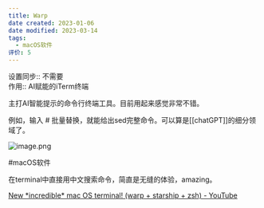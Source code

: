 ```yaml
---
title: Warp
date created: 2023-01-06
date modified: 2023-03-14
tags:
  - macOS软件
评价: 5
---
```


设置同步:: 不需要  
作用:: AI赋能的iTerm终端

主打AI智能提示的命令行终端工具。目前用起来感觉非常不错。

例如，输入 # 批量替换，就能给出sed完整命令。可以算是[[chatGPT]]的细分领域了。

![image.png](https://img.oldwinter.top/202302151815008.png)

#macOS软件


在terminal中直接用中文搜索命令，简直是无缝的体验，amazing。


[New \*incredible\* mac OS terminal! (warp + starship + zsh) - YouTube](https://www.youtube.com/watch?v=NfggT5enF4o)


